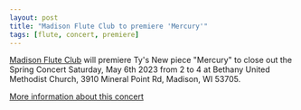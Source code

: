 ```yaml
---
layout: post
title: "Madison Flute Club to premiere 'Mercury'"
tags: [flute, concert, premiere]
---
```


[Madison Flute Club](https://madisonfluteclub.org/) will premiere
Ty's New piece "Mercury" to close out the Spring Concert
Saturday, May 6th 2023 from 2 to 4 at Bethany United Methodist Church, 3910 Mineral Point Rd, Madison, WI 53705.

[More information about this concert](https://madisonfluteclub.org/event/madison-flute-club-spring-concert-2/)

